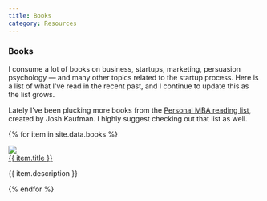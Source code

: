 ```yaml
---
title: Books
category: Resources
---
```

<div class='row book-list'>
  <div class="12u" markdown="1">

### Books

I consume a lot of books on business, startups, marketing, persuasion psychology &mdash; and many other topics related to the startup process. Here is a list of what I've read in the recent past, and I continue to update this as the list grows. 

Lately I've been plucking more books from the <a href="https://personalmba.com/best-business-books/" target="_blank">Personal MBA reading list</a>, created by Josh Kaufman. I highly suggest checking out that list as well.

  </div>

  {% for item in site.data.books %}
    <div class="12u">
      <div class="row" >
        <div class="2u">
          <img src="/assets/images/books/{{ item.image }}" />
        </div>
        <div class="10u">
          <a href="{{ item.product_code }}">
            {{ item.title }}
          </a>
          <p>
            {{ item.description }}
          </p>
        </div>
      </div>
    </div>
  {% endfor %}
</div>
